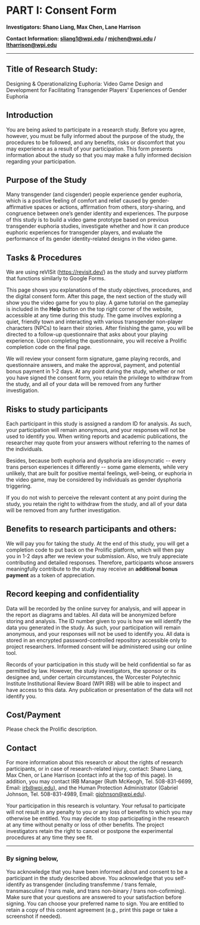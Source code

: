 # PART I: Consent Form

 **Investigators: Shano Liang, Max Chen, Lane Harrison**

 **Contact Information: sliang1@wpi.edu / mjchen@wpi.edu / ltharrison@wpi.edu**

---

## Title of Research Study: 
Designing & Operationalizing Euphoria: Video Game Design and Development for Facilitating Transgender Players' Experiences of Gender Euphoria

## Introduction
You are being asked to participate in a research study. Before you agree, however, you must be fully informed about the purpose of the study, the procedures to be followed, and any benefits, risks or discomfort that you may experience as a result of your participation. This form presents information about the study so that you may make a fully informed decision regarding your participation.

## Purpose of the Study
Many transgender (and cisgender) people experience gender euphoria, which is a positive feeling of comfort and relief caused by gender-affirmative spaces or actions, affirmation from others, story-sharing, and congruence between one’s gender identity and experiences. The purpose of this study is to build a video game prototype based on previous transgender euphoria studies, investigate whether and how it can produce euphoric experiences for transgender players, and evaluate the performance of its gender identity-related designs in the video game.

## Tasks & Procedures
We are using reVISit (https://revisit.dev/) as the study and survey platform that functions similarly to Google Forms.

This page shows you explanations of the study objectives, procedures, and the digital consent form. After this page, the next section of the study will show you the video game for you to play. A game tutorial on the gameplay is included in the **Help** button on the top right corner of the website, accessible at any time during this study. The game involves exploring a quiet, friendly town and interacting with various transgender non-player characters (NPCs) to learn their stories. After finishing the game, you will be directed to a follow-up questionnaire that asks about your playing experience. Upon completing the questionnaire, you will receive a Prolific completion code on the final page. 

We will review your consent form signature, game playing records, and questionnaire answers, and make the approval, payment, and potential bonus payment in 1-2 days. At any point during the study, whether or not you have signed the consent form, you retain the privilege to withdraw from the study, and all of your data will be removed from any further investigation.

## Risks to study participants
Each participant in this study is assigned a random ID for analysis. As such, your participation will remain anonymous, and your responses will not be used to identify you. When writing reports and academic publications, the researcher may quote from your answers without referring to the names of the individuals.

Besides, because both euphoria and dysphoria are idiosyncratic -- every trans person experiences it differently -- some game elements, while very unlikely, that are built for positive mental feelings, well-being, or euphoria in the video game, may be considered by individuals as gender dysphoria triggering. 

If you do not wish to perceive the relevant content at any point during the study, you retain the right to withdraw from the study, and all of your data will be removed from any further investigation.

## Benefits to research participants and others:
We will pay you for taking the study. At the end of this study, you will get a completion code to put back on the Prolific platform, which will then pay you in 1-2 days after we review your submission. Also, we truly appreciate contributing and detailed responses. Therefore, participants whose answers meaningfully contribute to the study may receive an **additional bonus payment** as a token of appreciation.

## Record keeping and confidentiality
Data will be recorded by the online survey for analysis, and will appear in the report as diagrams and tables. All data will be anonymized before storing and analysis. The ID number given to you is how we will identify the data you generated in the study. As such, your participation will remain anonymous, and your responses will not be used to identify you. All data is stored in an encrypted password-controlled repository accessible only to project researchers. Informed consent will be administered using our online tool. 

Records of your participation in this study will be held confidential so far as permitted by law. However, the study investigators, the sponsor or its designee and, under certain circumstances, the Worcester Polytechnic Institute Institutional Review Board (WPI IRB) will be able to inspect and have access to this data. Any publication or presentation of the data will not identify you.

## Cost/Payment
Please check the Prolific description.

## Contact
For more information about this research or about the rights of research participants, or in case of research-related injury, contact:  Shano Liang, Max Chen, or Lane Harrison (contact info at the top of this page). In addition, you may contact IRB Manager (Ruth McKeogh, Tel. 508-831-6699, Email: irb@wpi.edu), and the Human Protection Administrator (Gabriel Johnson, Tel. 508-831-4989, Email: gjohnson@wpi.edu).

Your participation in this research is voluntary. Your refusal to participate will not result in any penalty to you or any loss of benefits to which you may otherwise be entitled. You may decide to stop participating in the research at any time without penalty or loss of other benefits. The project investigators retain the right to cancel or postpone the experimental procedures at any time they see fit.

---

### By signing below,
You acknowledge that you have been informed about and consent to be a participant in the study described above. You acknowledge that you self-identify as transgender (including transfemme / trans female, transmasculine / trans male, and trans non-binary / trans non-cofirming). Make sure that your questions are answered to your satisfaction before signing. You can choose your preferred name to sign. You are entitled to retain a copy of this consent agreement (e.g., print this page or take a screenshot if needed).


